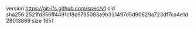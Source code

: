 version https://git-lfs.github.com/spec/v1
oid sha256:2521fd356ff4491c18c9795083a9b331497d5d90629a723df7ca4e1d28013869
size 1651
